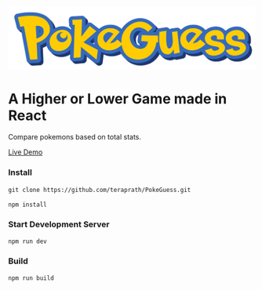 ![logo.png](public/logo.png)

# A Higher or Lower Game made in React

Compare pokemons based on total stats.

[Live Demo](https://pokeguess.teraprath.dev)

### Install
```
git clone https://github.com/teraprath/PokeGuess.git
```
```
npm install
```
### Start Development Server
```
npm run dev
```
### Build
```
npm run build
```

